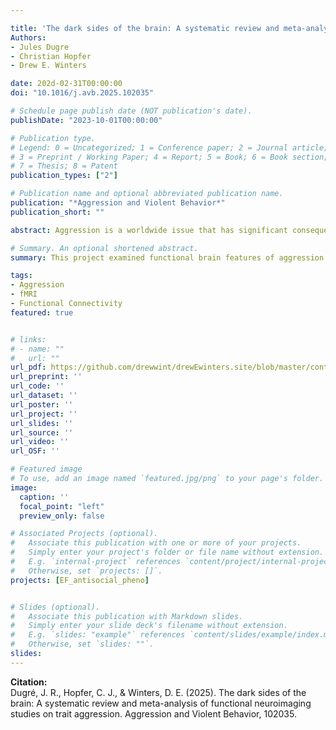 ```yaml
---

title: 'The dark sides of the brain: A systematic review and meta-analysis of functional neuroimaging studies on trait aggression'
Authors: 
- Jules Dugre
- Christian Hopfer
- Drew E. Winters

date: 202d-02-31T00:00:00
doi: "10.1016/j.avb.2025.102035"

# Schedule page publish date (NOT publication's date).
publishDate: "2023-10-01T00:00:00"

# Publication type.
# Legend: 0 = Uncategorized; 1 = Conference paper; 2 = Journal article;
# 3 = Preprint / Working Paper; 4 = Report; 5 = Book; 6 = Book section;
# 7 = Thesis; 8 = Patent
publication_types: ["2"]

# Publication name and optional abbreviated publication name.
publication: "*Aggression and Violent Behavior*"
publication_short: ""

abstract: Aggression is a worldwide issue that has significant consequences for both the victims and societies. However, aggression may vary in its underlying motivation (i.e., reactive versus proactive) and the forms in which it occurs (i.e., physical versus verbal). Yet, functional brain correlates differentiating these types remains largely unknown. A systematic search was conducted up to May 1st 2023, using PubMed, Google Scholar, and Web of Science, to identify relevant functional neuroimaging studies that included measures of General Aggression, Reactive Aggression, Proactive Aggression, Physical Aggression and Verbal Aggression. Coordinate-based meta-analysis was conducted using both spatial convergence (ALE) and effect-size (SDM-PSI) approaches. Sixty-seven functional neuroimaging studies met the inclusion criteria. Meta-analysis revealed similar yet distinct neural correlates for General Aggression (i.e., Amygdala, Precuneus, Intraparietal Sulcus, Angular and Middle Temporal Gyri), Reactive Aggression (i.e., Amygdala, Periaqueductal Grey, Posterior Insula, & Central Opercular Cortex), Proactive Aggression (i.e., Septal Area, & Amygdala), Physical Aggression (i.e., Dorsal Premotor Cortex, Dorsal Caudate, & Dorsal Anterior Cingulate Cortex), and Verbal (i.e., Dorsal Anterior Cingulate Cortex). Exploratory analyses revealed the importance of affective, cognitive and social cognition processes as well as serotoninergic, dopaminergic, and cholinergic systems in the neural underpinnings of aggressive behaviors. Our findings highlight the importance of examining the types of aggression (i.e., motivation and forms) within a transdiagnostic framework. Therefore, characterizing the neurobiological substrates of aggression may expand our search for targeted neuromodulation and pharmacological treatments.

# Summary. An optional shortened abstract.
summary: This project examined functional brain features of aggression across the literature

tags:
- Aggression
- fMRI
- Functional Connectivity
featured: true


# links:
# - name: ""
#   url: ""
url_pdf: https://github.com/drewwint/drewEwinters.site/blob/master/content/publication/2025_meta-aggression-brain/meta-aggression-brain.pdf
url_preprint: ''
url_code: ''
url_dataset: ''
url_poster: ''
url_project: ''
url_slides: ''
url_source: ''
url_video: ''
url_OSF: ''

# Featured image
# To use, add an image named `featured.jpg/png` to your page's folder. 
image:
  caption: ''
  focal_point: "left"
  preview_only: false

# Associated Projects (optional).
#   Associate this publication with one or more of your projects.
#   Simply enter your project's folder or file name without extension.
#   E.g. `internal-project` references `content/project/internal-project/index.md`.
#   Otherwise, set `projects: []`.
projects: [EF_antisocial_pheno]


# Slides (optional).
#   Associate this publication with Markdown slides.
#   Simply enter your slide deck's filename without extension.
#   E.g. `slides: "example"` references `content/slides/example/index.md`.
#   Otherwise, set `slides: ""`.
slides: 
---
```

**Citation:**  
Dugré, J. R., Hopfer, C. J., & Winters, D. E. (2025). The dark sides of the brain: A systematic review and meta-analysis of functional neuroimaging studies on trait aggression. Aggression and Violent Behavior, 102035.

